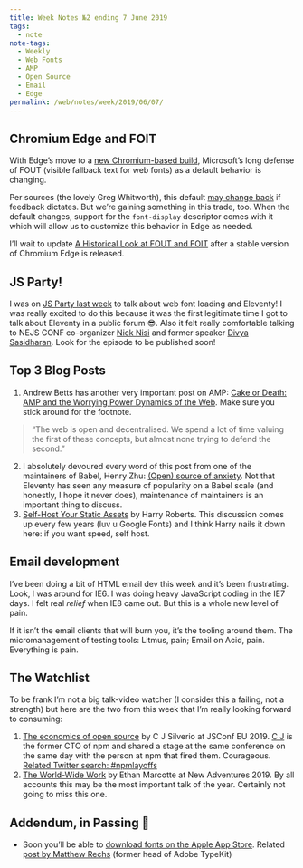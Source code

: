 ```yaml
---
title: Week Notes №2 ending 7 June 2019
tags:
  - note
note-tags:
  - Weekly
  - Web Fonts
  - AMP
  - Open Source
  - Email
  - Edge
permalink: /web/notes/week/2019/06/07/
---
```


## Chromium Edge and FOIT

With Edge’s move to a [new Chromium-based build](https://www.microsoftedgeinsider.com/en-us/), Microsoft’s long defense of FOUT (visible fallback text for web fonts) as a default behavior is changing.

Per sources (the lovely Greg Whitworth), this default [may change back](https://twitter.com/zachleat/status/1129253642220052480) if feedback dictates. But we’re gaining something in this trade, too. When the default changes, support for the `font-display` descriptor comes with it which will allow us to customize this behavior in Edge as needed.

I’ll wait to update [A Historical Look at FOUT and FOIT](/web/fout-foit-history/) after a stable version of Chromium Edge is released.

## JS Party!

I was on [JS Party last week](https://twitter.com/JSPartyFM/status/1134127789257449472) to talk about web font loading and Eleventy! I was really excited to do this because it was the first legitimate time I got to talk about Eleventy in a public forum 😎. Also it felt really comfortable talking to NEJS CONF co-organizer [Nick Nisi](https://twitter.com/nicknisi) and former speaker [Divya Sasidharan](https://twitter.com/shortdiv). Look for the episode to be published soon!

## Top 3 Blog Posts


1. Andrew Betts has another very important post on AMP: [Cake or Death: AMP and the Worrying Power Dynamics of the Web](https://trib.tv/2019/05/28/cake-or-death-amp-and-the-worrying-power-dynamics-of-the-web/). Make sure you stick around for the footnote.
> “The web is open and decentralised. We spend a lot of time valuing the first of these concepts, but almost none trying to defend the second.”
2. I absolutely devoured every word of this post from one of the maintainers of Babel, Henry Zhu: [(Open) source of anxiety](https://increment.com/open-source/open-source-of-anxiety/). Not that Eleventy has seen any measure of popularity on a Babel scale (and honestly, I hope it never does), maintenance of maintainers is an important thing to discuss.
3. [Self-Host Your Static Assets](https://csswizardry.com/2019/05/self-host-your-static-assets/) by Harry Roberts. This discussion comes up every few years (luv u Google Fonts) and I think Harry nails it down here: if you want speed, self host.

## Email development

I’ve been doing a bit of HTML email dev this week and it’s been frustrating. Look, I was around for IE6. I was doing heavy JavaScript coding in the IE7 days. I felt real _relief_ when IE8 came out. But this is a whole new level of pain.

If it isn’t the email clients that will burn you, it’s the tooling around them. The micromanagement of testing tools: Litmus, pain; Email on Acid, pain. Everything is pain.

## The Watchlist

To be frank I’m not a big talk-video watcher (I consider this a failing, not a strength) but here are the two from this week that I’m really looking forward to consuming:

1. [The economics of open source](https://www.youtube.com/watch?v=MO8hZlgK5zc) by C J Silverio at JSConf EU 2019. [C J](https://twitter.com/ceejbot) is the former CTO of npm and shared a stage at the same conference on the same day with the person at npm that fired them. Courageous. [Related Twitter search: #npmlayoffs](https://twitter.com/search?vertical=default&q=%23npmlayoffs&src=typd)
2. [The World-Wide Work](https://newadventuresconf.com/2019/coverage/ethan/) by Ethan Marcotte at New Adventures 2019. By all accounts this may be the most important talk of the year. Certainly not going to miss this one.

## Addendum, in Passing 💨

* Soon you’ll be able to [download fonts on the Apple App Store](https://twitter.com/NickSherman/status/1135644308189540352). Related [post by Matthew Rechs](https://www.bizlet.org/writings/why-ios-fonts-matter) (former head of Adobe TypeKit)
